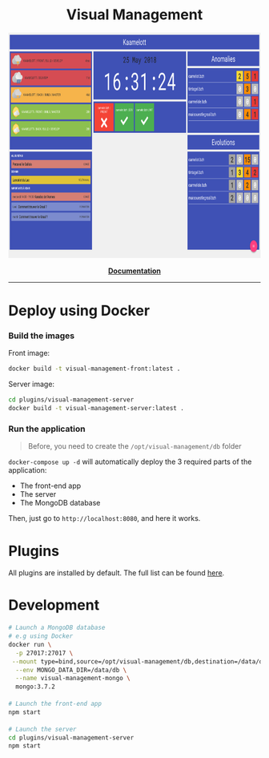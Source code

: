 <h1 align="center">Visual Management</h1>

<p align="center">
  <img alt="Visual Management" src="/assets/example.png" height="450px" />
</p>

<p align="center">
  <a href="https://visual-management.github.io/visual-management/"><strong>Documentation</strong></a>
</p>

---

# Deploy using Docker

### Build the images

Front image:

```sh
docker build -t visual-management-front:latest .
```

Server image:

```sh
cd plugins/visual-management-server
docker build -t visual-management-server:latest .
```

### Run the application

> Before, you need to create the `/opt/visual-management/db` folder

`docker-compose up -d` will automatically deploy the 3 required parts of the application:

* The front-end app
* The server
* The MongoDB database

Then, just go to `http://localhost:8080`, and here it works.

# Plugins

All plugins are installed by default. The full list can be found [here](/plugins/README.md).

# Development

```sh
# Launch a MongoDB database
# e.g using Docker
docker run \
  -p 27017:27017 \
 --mount type=bind,source=/opt/visual-management/db,destination=/data/db \
  --env MONGO_DATA_DIR=/data/db \
  --name visual-management-mongo \
  mongo:3.7.2

# Launch the front-end app
npm start

# Launch the server
cd plugins/visual-management-server
npm start
```
